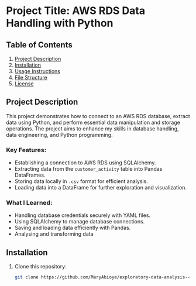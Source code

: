 # Project Title: AWS RDS Data Handling with Python

## Table of Contents
1. [Project Description](#project-description)
2. [Installation](#installation)
3. [Usage Instructions](#usage-instructions)
4. [File Structure](#file-structure)
5. [License](#license)

## Project Description
This project demonstrates how to connect to an AWS RDS database, extract data using Python, and perform essential data manipulation and storage operations. The project aims to enhance my skills in database handling, data engineering, and Python programming.

### Key Features:
- Establishing a connection to AWS RDS using SQLAlchemy.
- Extracting data from the `customer_activity` table into Pandas DataFrames.
- Storing data locally in `.csv` format for efficient analysis.
- Loading data into a DataFrame for further exploration and visualization.

### What I Learned:
- Handling database credentials securely with YAML files.
- Using SQLAlchemy to manage database connections.
- Saving and loading data efficiently with Pandas.
- Analysing and transforming data

## Installation
1. Clone this repository:
   ```bash
   git clone https://github.com/MaryAbioye/exploratory-data-analysis---online-shopping-in-retail92.git
